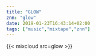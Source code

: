 ```yaml
---
title: "GLOW"
znn: "glow"
date: 2019-01-23T16:43:14+02:00
tags: ["music","mixtape","znn"]
---
```

{{< mixcloud src=glow >}}
